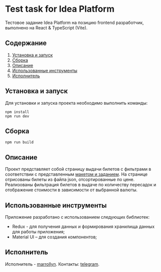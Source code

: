 # Test task for Idea Platform

Тестовое задание Idea Platform на позицию frontend разработчик, выполнено на React & TypeScript (Vite).

## Содержание
1. [Установка и запуск](#Установка_и_запуск)
2. [Сборка](#Сборка)
3. [Описание](#Описание)
4. [Использованные инструменты](#Использованные_инструменты)
5. [Исполнитель](#Исполнитель)

## Установка и запуск<a name="Установка_и_запуск"></a> 
Для установки и запуска проекта необходимо выполнить команды:

```
npm install
npm run dev
```

## Сборка<a name="Сборка"></a>

```
npm run build
```

## Описание<a name="Описание"></a>
Проект представляет собой страницу выдачи билетов с фильтрами в соответствии с представленным [макетом и заданием](https://disk.yandex.ru/i/VRDSjabKCf3h2w).
На странице отрисованы билеты из файла json, отсортированные по цене. 
Реализованы фильтрация билетов в выдаче по количеству пересадок и отображение стоимости в зависимости от выбранной валюты. 

## Использованные инструменты<a name="Использованные_инструменты"></a>
Приложение разработано с использованием следующих библиотек:
 - Redux - для получения данных и формирования хранилища данных для работы приложения;
 - Material UI – для создания компонентов;

## Исполнитель<a name="Исполнитель"></a>
Исполнитель - [marrollyn](https://github.com/marrollyn/).
Контакты: [telegram](https://t.me/mforpeake).
